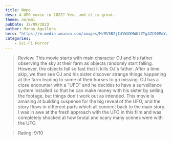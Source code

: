 ```yaml
---
title: Nope
desc: A UFO movie in 2022? Yes, and it is great.
theme: normal
pubDate: 12/09/2023
author: Manny Aguilera
hero: "https://m.media-amazon.com/images/M/MV5BZjI4YWU5MWUtZTg4ZC00MmYzLWIyMjMtODhhOGQ4YTY5MmVkXkEyXkFqcGdeQXVyMTUzOTcyODA5._V1_.jpg"
categories: 
    - Sci-Fi Horror
---
```


> Review: This movie starts with main character OJ and his father observing the sky at their farm as objects randomly start falling. However, the objects fall so fast that it kills OJ's father. After a time skip, we then see OJ and his sister discover strange things happening at the farm leading to some of their horses to go missing. OJ has a close encounter with a "UFO" and he decides to have a surveillance system installed so that he can make money with his sister by selling the footage, but things don't work out as intended. This movie is amazing at building suspense for the big reveal of the UFO, and the story flows in different parts which all connect back to the main story. I was in awe at the fresh approach with the UFO in this film and was completely shocked at how brutal and scary many scenes were with the UFO.

> Rating: 9/10